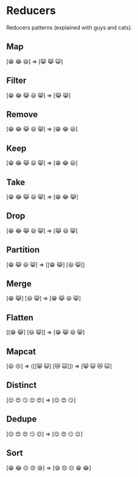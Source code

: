 # Reducers

Reducers patterns (explained with guys and cats).
 
## Map

[😁 😂 😃] => [😸 😹 😺]

## Filter

[😁 😂 😹 😃 😸] => [😹 😸]

## Remove

[😁 😂 😹 😃 😸] => [😁 😂 😃]

## Keep

[😁 😂 😹 😃 😸] => [😁 😂 😃]

## Take

[😁 😂 😹 😃 😸] => [😁 😂 😹]

## Drop

[😁 😂 😹 😃 😸] => [😹 😃 😸]

## Partition

[😁 😹 😃 😸] => [[😁 😹] [😃 😸]]

## Merge

[😁 😹] [😃 😸] => [😁 😹 😃 😸]

## Flatten

[[😁 😹] [😃 😸]] => [😁 😹 😃 😸]

## Mapcat

[😃 😣] => ([[😸 😺] [😿 🙀]]) => [😸 😺 😿 🙀]

## Distinct

[😌 😍 😏 😌 😍] => [😌 😍 😏]

## Dedupe

[😌 😍 😍 😏 😌] => [😌 😍 😏 😌]

## Sort

[😁 😂 😔 😞 😪] => [😪 😞 😔 😁 😂]
